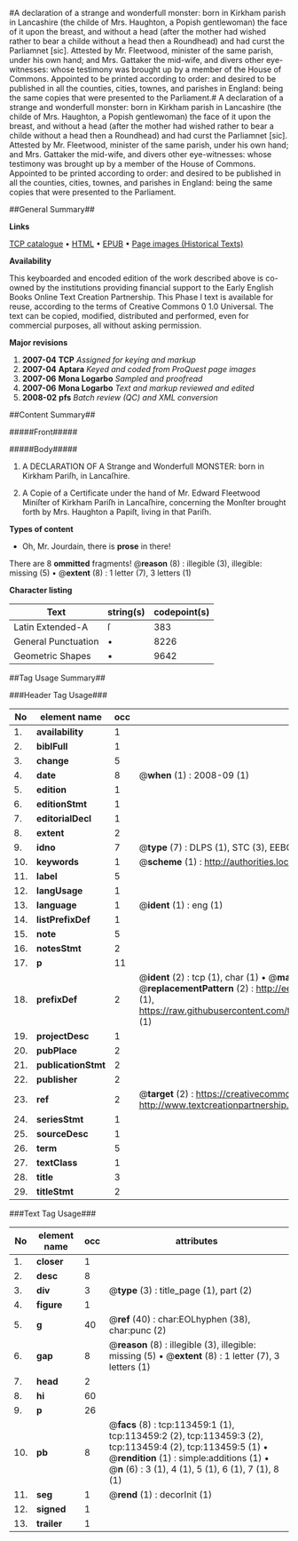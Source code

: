 #A declaration of a strange and wonderfull monster: born in Kirkham parish in Lancashire (the childe of Mrs. Haughton, a Popish gentlewoman) the face of it upon the breast, and without a head (after the mother had wished rather to bear a childe without a head then a Roundhead) and had curst the Parliamnet [sic]. Attested by Mr. Fleetwood, minister of the same parish, under his own hand; and Mrs. Gattaker the mid-wife, and divers other eye-witnesses: whose testimony was brought up by a member of the House of Commons. Appointed to be printed according to order: and desired to be published in all the counties, cities, townes, and parishes in England: being the same copies that were presented to the Parliament.#
A declaration of a strange and wonderfull monster: born in Kirkham parish in Lancashire (the childe of Mrs. Haughton, a Popish gentlewoman) the face of it upon the breast, and without a head (after the mother had wished rather to bear a childe without a head then a Roundhead) and had curst the Parliamnet [sic]. Attested by Mr. Fleetwood, minister of the same parish, under his own hand; and Mrs. Gattaker the mid-wife, and divers other eye-witnesses: whose testimony was brought up by a member of the House of Commons. Appointed to be printed according to order: and desired to be published in all the counties, cities, townes, and parishes in England: being the same copies that were presented to the Parliament.

##General Summary##

**Links**

[TCP catalogue](http://www.ota.ox.ac.uk/tcp/)  • 
[HTML](http://tei.it.ox.ac.uk/tcp/Texts-HTML/free/A82/A82095.html)  • 
[EPUB](http://tei.it.ox.ac.uk/tcp/Texts-EPUB/free/A82/A82095.epub) • 
[Page images (Historical Texts)](https://data.historicaltexts.jisc.ac.uk/view?pubId=eebo-99861326e&pageId=eebo-99861326e-113459-1)

**Availability**

This keyboarded and encoded edition of the
	       work described above is co-owned by the institutions
	       providing financial support to the Early English Books
	       Online Text Creation Partnership. This Phase I text is
	       available for reuse, according to the terms of Creative
	       Commons 0 1.0 Universal. The text can be copied,
	       modified, distributed and performed, even for
	       commercial purposes, all without asking permission.

**Major revisions**

1. __2007-04__ __TCP__ *Assigned for keying and markup*
1. __2007-04__ __Aptara__ *Keyed and coded from ProQuest page images*
1. __2007-06__ __Mona Logarbo__ *Sampled and proofread*
1. __2007-06__ __Mona Logarbo__ *Text and markup reviewed and edited*
1. __2008-02__ __pfs__ *Batch review (QC) and XML conversion*

##Content Summary##

#####Front#####

#####Body#####

1. A
DECLARATION OF A
Strange and Wonderfull
MONSTER:
born in Kirkham Pariſh, in
Lancaſhire.

1. A Copie of a Certificate under the hand
of Mr. Edward Fleetwood Miniſter of Kirkham
Pariſh in Lancaſhire, concerning the
Monſter brought forth by Mrs. Haughton
a Papiſt, living in that
Pariſh.

**Types of content**

  * Oh, Mr. Jourdain, there is **prose** in there!

There are 8 **ommitted** fragments! 
 @__reason__ (8) : illegible (3), illegible: missing (5)  •  @__extent__ (8) : 1 letter (7), 3 letters (1)

**Character listing**


|Text|string(s)|codepoint(s)|
|---|---|---|
|Latin Extended-A|ſ|383|
|General Punctuation|•|8226|
|Geometric Shapes|▪|9642|

##Tag Usage Summary##

###Header Tag Usage###

|No|element name|occ|attributes|
|---|---|---|---|
|1.|__availability__|1||
|2.|__biblFull__|1||
|3.|__change__|5||
|4.|__date__|8| @__when__ (1) : 2008-09 (1)|
|5.|__edition__|1||
|6.|__editionStmt__|1||
|7.|__editorialDecl__|1||
|8.|__extent__|2||
|9.|__idno__|7| @__type__ (7) : DLPS (1), STC (3), EEBO-CITATION (1), PROQUEST (1), VID (1)|
|10.|__keywords__|1| @__scheme__ (1) : http://authorities.loc.gov/ (1)|
|11.|__label__|5||
|12.|__langUsage__|1||
|13.|__language__|1| @__ident__ (1) : eng (1)|
|14.|__listPrefixDef__|1||
|15.|__note__|5||
|16.|__notesStmt__|2||
|17.|__p__|11||
|18.|__prefixDef__|2| @__ident__ (2) : tcp (1), char (1)  •  @__matchPattern__ (2) : ([0-9\-]+):([0-9IVX]+) (1), (.+) (1)  •  @__replacementPattern__ (2) : http://eebo.chadwyck.com/downloadtiff?vid=$1&page=$2 (1), https://raw.githubusercontent.com/textcreationpartnership/Texts/master/tcpchars.xml#$1 (1)|
|19.|__projectDesc__|1||
|20.|__pubPlace__|2||
|21.|__publicationStmt__|2||
|22.|__publisher__|2||
|23.|__ref__|2| @__target__ (2) : https://creativecommons.org/publicdomain/zero/1.0/ (1), http://www.textcreationpartnership.org/docs/. (1)|
|24.|__seriesStmt__|1||
|25.|__sourceDesc__|1||
|26.|__term__|5||
|27.|__textClass__|1||
|28.|__title__|3||
|29.|__titleStmt__|2||


###Text Tag Usage###

|No|element name|occ|attributes|
|---|---|---|---|
|1.|__closer__|1||
|2.|__desc__|8||
|3.|__div__|3| @__type__ (3) : title_page (1), part (2)|
|4.|__figure__|1||
|5.|__g__|40| @__ref__ (40) : char:EOLhyphen (38), char:punc (2)|
|6.|__gap__|8| @__reason__ (8) : illegible (3), illegible: missing (5)  •  @__extent__ (8) : 1 letter (7), 3 letters (1)|
|7.|__head__|2||
|8.|__hi__|60||
|9.|__p__|26||
|10.|__pb__|8| @__facs__ (8) : tcp:113459:1 (1), tcp:113459:2 (2), tcp:113459:3 (2), tcp:113459:4 (2), tcp:113459:5 (1)  •  @__rendition__ (1) : simple:additions (1)  •  @__n__ (6) : 3 (1), 4 (1), 5 (1), 6 (1), 7 (1), 8 (1)|
|11.|__seg__|1| @__rend__ (1) : decorInit (1)|
|12.|__signed__|1||
|13.|__trailer__|1||
